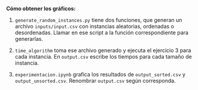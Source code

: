 **Cómo obtener los gráficos:**
1. `generate_random_instances.py` tiene dos funciones, que generan un archivo `inputs/input.csv` con instancias aleatorias, ordenadas o desordenadas. Llamar en ese script a la función correspondiente para generarlas.

2. `time_algorithm` toma ese archivo generado y ejecuta el ejercicio 3 para cada instancia. En `output.csv` escribe los tiempos para cada tamaño de instancia.

3. `experimentacion.ipynb` grafica los resultados de `output_sorted.csv` y `output_unsorted.csv`. Renombrar `output.csv` según corresponda.
